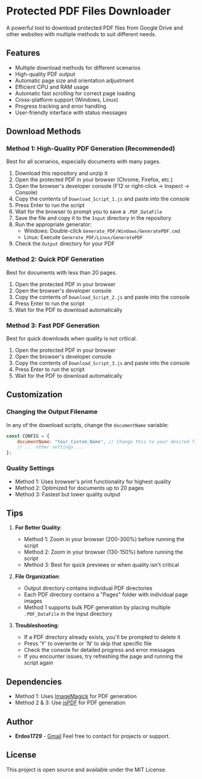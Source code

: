 # Protected PDF Files Downloader

A powerful tool to download protected PDF files from Google Drive and other websites with multiple methods to suit different needs.

## Features

* Multiple download methods for different scenarios
* High-quality PDF output
* Automatic page size and orientation adjustment
* Efficient CPU and RAM usage
* Automatic fast scrolling for correct page loading
* Cross-platform support (Windows, Linux)
* Progress tracking and error handling
* User-friendly interface with status messages

## Download Methods

### Method 1: High-Quality PDF Generation (Recommended)
Best for all scenarios, especially documents with many pages.

1. Download this repository and unzip it
2. Open the protected PDF in your browser (Chrome, Firefox, etc.)
3. Open the browser's developer console (F12 or right-click -> Inspect -> Console)
4. Copy the contents of `Download_Script_1.js` and paste into the console
5. Press Enter to run the script
6. Wait for the browser to prompt you to save a `.PDF_DataFile`
7. Save the file and copy it to the `Input` directory in the repository
8. Run the appropriate generator:
   - Windows: Double-click `Generate_PDF/Windows/GeneratePDF.cmd`
   - Linux: Execute `Generate_PDF/Linux/GeneratePDF`
9. Check the `Output` directory for your PDF

### Method 2: Quick PDF Generation
Best for documents with less than 20 pages.

1. Open the protected PDF in your browser
2. Open the browser's developer console
3. Copy the contents of `Download_Script_2.js` and paste into the console
4. Press Enter to run the script
5. Wait for the PDF to download automatically

### Method 3: Fast PDF Generation
Best for quick downloads when quality is not critical.

1. Open the protected PDF in your browser
2. Open the browser's developer console
3. Copy the contents of `Download_Script_3.js` and paste into the console
4. Press Enter to run the script
5. Wait for the PDF to download automatically

## Customization

### Changing the Output Filename
In any of the download scripts, change the `documentName` variable:

```javascript
const CONFIG = {
    documentName: "Your_Custom_Name", // Change this to your desired filename
    // ... other settings ...
};
```

### Quality Settings
* Method 1: Uses browser's print functionality for highest quality
* Method 2: Optimized for documents up to 20 pages
* Method 3: Fastest but lower quality output

## Tips

1. **For Better Quality**:
   - Method 1: Zoom in your browser (200-300%) before running the script
   - Method 2: Zoom in your browser (130-150%) before running the script
   - Method 3: Best for quick previews or when quality isn't critical

2. **File Organization**:
   - Output directory contains individual PDF directories
   - Each PDF directory contains a "Pages" folder with individual page images
   - Method 1 supports bulk PDF generation by placing multiple `.PDF_DataFile` in the Input directory

3. **Troubleshooting**:
   - If a PDF directory already exists, you'll be prompted to delete it
   - Press 'Y' to overwrite or 'N' to skip that specific file
   - Check the console for detailed progress and error messages
   - If you encounter issues, try refreshing the page and running the script again

## Dependencies

* Method 1: Uses [ImageMagick](https://github.com/ImageMagick/ImageMagick/) for PDF generation
* Method 2 & 3: Use [jsPDF](https://github.com/MrRio/jsPDF) for PDF generation

## Author

* **Erdos1729** - [Gmail](mailto:scytherdragon004@gmail.com)
  Feel free to contact for projects or support.

## License

This project is open source and available under the MIT License.
